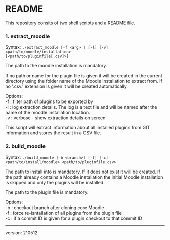 # README

This repository consits of two shell scripts and a README file.

### 1. extract_moodle

Syntax: <code>./extract_moodle [-f \<arg\> ] [-l] [-v] <path/to/moodle/installation> [<path/to/pluginfile[.csv]>]</code>

The path to the moodle installation is mandatory.

If no path or name for the plugin file is given it will be created in the current directory using the folder name of the Moodle installation to extract from. If no '.csv.' extension is given it will be created automatically.

Options:<br>
	-f <arg> 	: filter path of plugins to be exported by <arg> <br>
	-l 			: log extraction details. The log is a text file and will be named after the name of the moodle installation location. <br>
	-v 			: verbose - show extraction details on screen <br>

This script will extract information about all installed plugins from GIT information and stores the result in a CSV file.

### 2. build_moodle

Syntax: <code>./build_moodle [-b \<branch\>] [-f] [-c] <path/to/install/moodle> <path/to/pluginfile.csv></code>

The path to install into is mandatory. If it does not exist it will be created. If the path already contains a Moodle installation the initial Moodle installation is skipped and only the plugins will be installed.

The path to the plugin file is mandatory.

Options:<br>
	-b <branch>	: checkout branch <branch> after cloning core Moodle<br>
	-f 			: force re-isntallation of all plugins from the plugin file<br>
	-c 			: if a commit ID is given for a plugin checkout to that commit ID<br>

----------
version: 210512
